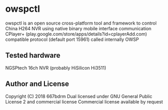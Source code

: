 # owspctl

owspctl is an open source cross-platform tool and framework to control China H264 NVR
using native binary mobile interface communication CPlayer+ (play.google.com/store/apps/details?id=cplayerAdd.com) compatible protocol (default port 15961)
called internally OWSP

## Tested hardware

NGSPtech 16ch NVR (probably HiSilicon Hi3511)

## Author and License

Copyright (C) 2018 667bdrm
Dual licensed under GNU General Public License 2 and commercial license
Commercial license available by request


